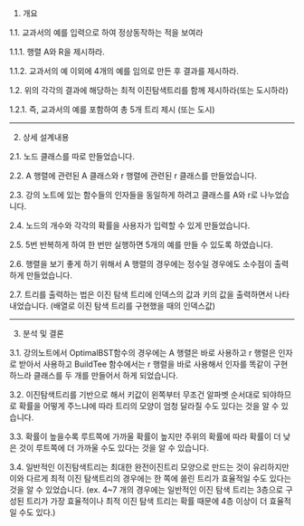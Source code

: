 1. 개요

1.1. 교과서의 예를 입력으로 하여 정상동작하는 적을 보여라

1.1.1. 행렬 A와 R을 제시하라.

1.1.2. 교과서의 예 이외에 4개의 예를 임의로 만든 후 결과를 제시하라.

1.2. 위의 각각의 결과에 해당하는 최적 이진탐색트리를 함께 제시하라(또는 도시하라)

1.2.1. 즉, 교과서의 예를 포함하여 총 5개 트리 제시 (또는 도시)

--------------------------

2. 상세 설계내용

2.1. 노드 클래스를 따로 만들었습니다.

2.2. A 행렬에 관련된 A 클래스와 r 행렬에 관련된 r 클래스를 만들었습니다.

2.3. 강의 노트에 있는 함수들의 인자들을 동일하게 하려고 클래스를 A와 r로 나누었습니다.

2.4. 노드의 개수와 각각의 확률을 사용자가 입력할 수 있게 만들었습니다.

2.5. 5번 반복하게 하여 한 번만 실행하면 5개의 예를 만들 수 있도록 하였습니다.

2.6. 행렬을 보기 좋게 하기 위해서 A 행렬의 경우에는 정수일 경우에도 소수점이 출력하게 만들었습니다.

2.7. 트리를 출력하는 법은 이진 탐색 트리에 인덱스의 값과 키의 값을 출력하면서 나타내었습니다. (배열로 이진 탐색 트리를 구현했을 때의 인덱스값)

-------------------------

3. 분석 및 결론

3.1. 강의노트에서 OptimalBST함수의 경우에는 A 행렬은 바로 사용하고 r 행렬은 인자로 받아서 사용하고 BuildTee 함수에서는 r 행렬을 바로 사용해서 인자를 똑같이 구현하느라 클래스를 두 개를 만들어서 하게 되었습니다.

3.2. 이진탐색트리를 기반으로 해서 키값이 왼쪽부터 무조건 알파벳 순서대로 되야하므로 확률을 어떻게 주느냐에 따라 트리의 모양이 엄청 달라질 수도 있다는 것을 알 수 있습니다.

3.3. 확률이 높을수록 루트쪽에 가까울 확률이 높지만 주위의 확률에 따라 확률이 더 낮은 것이 루트쪽에 더 가까울 수도 있다는 것을 알 수 있습니다.

3.4. 일반적인 이진탐색트리는 최대한 완전이진트리 모양으로 만드는 것이 유리하지만 이와 다르게 최적 이진 탐색트리의 경우에는 한 쪽에 쏠린 트리가 효율적일 수도 있다는 것을 알 수 있었습니다. (ex. 4~7 개의 경우에는 일반적인 이진 탐색 트리는 3층으로 구성된 트리가 가장 효율적이나 최적 이진 탐색 트리는 확률 때문에 4층 이상이 더 효율적일 수도 있다.)
